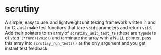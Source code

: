 # scrutiny
A simple, easy to use, and lightweight unit testing framework written in and for C. Just make test functions that take `void` parameters and return `void`. Add their pointers to an array of `scrutiny_unit_test_t`s (these are `typedef`s of `void (*func)(void)`) and terminate the array with a NULL pointer, pass this array into `scrutiny_run_tests()` as the only argument and you get instant test feedback.
